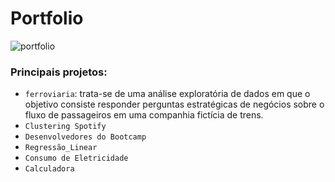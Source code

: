 # Portfolio

![portfolio](C:\Users\beatr\Documents\GitHub\Portfolio\banner3.png)

### Principais projetos:

- `ferroviaria`: trata-se de uma análise exploratória de dados em que o objetivo consiste responder perguntas estratégicas de negócios sobre o fluxo de passageiros em uma companhia fictícia de trens.
- `Clustering Spotify`
- `Desenvolvedores do Bootcamp`
- `Regressão_Linear`
- `Consumo de Eletricidade`
- `Calculadora`